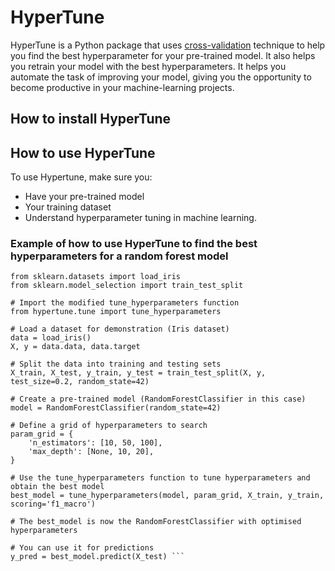 # HyperTune

HyperTune is a Python package that uses [cross-validation](https://www.geeksforgeeks.org/cross-validation-machine-learning/) technique to help you find the best hyperparameter for your pre-trained model. It also helps you retrain your model with the best hyperparameters. It helps you automate the task of improving your model, giving you the opportunity to become productive in your machine-learning projects.

## How to install HyperTune

## How to use HyperTune

To use Hypertune, make sure you:

- Have your pre-trained model
- Your training dataset
- Understand hyperparameter tuning in machine learning.
  
### Example of how to use HyperTune to find the best hyperparameters for  a random forest model 
``` from sklearn.ensemble import RandomForestClassifier
from sklearn.datasets import load_iris
from sklearn.model_selection import train_test_split

# Import the modified tune_hyperparameters function
from hypertune.tune import tune_hyperparameters

# Load a dataset for demonstration (Iris dataset)
data = load_iris()
X, y = data.data, data.target

# Split the data into training and testing sets
X_train, X_test, y_train, y_test = train_test_split(X, y, test_size=0.2, random_state=42)

# Create a pre-trained model (RandomForestClassifier in this case)
model = RandomForestClassifier(random_state=42)

# Define a grid of hyperparameters to search
param_grid = {
    'n_estimators': [10, 50, 100],
    'max_depth': [None, 10, 20],
}
 
# Use the tune_hyperparameters function to tune hyperparameters and obtain the best model
best_model = tune_hyperparameters(model, param_grid, X_train, y_train, scoring='f1_macro')

# The best_model is now the RandomForestClassifier with optimised hyperparameters

# You can use it for predictions 
y_pred = best_model.predict(X_test) ```

